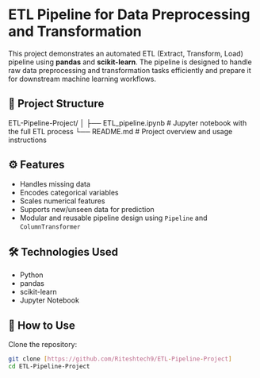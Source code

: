 # ETL Pipeline for Data Preprocessing and Transformation

This project demonstrates an automated ETL (Extract, Transform, Load) pipeline using **pandas** and **scikit-learn**. The pipeline is designed to handle raw data preprocessing and transformation tasks efficiently and prepare it for downstream machine learning workflows.

## 📁 Project Structure

ETL-Pipeline-Project/
│
├── ETL_pipeline.ipynb # Jupyter notebook with the full ETL process
└── README.md # Project overview and usage instructions


## ⚙️ Features

- Handles missing data
- Encodes categorical variables
- Scales numerical features
- Supports new/unseen data for prediction
- Modular and reusable pipeline design using `Pipeline` and `ColumnTransformer`

## 🛠️ Technologies Used

- Python
- pandas
- scikit-learn
- Jupyter Notebook

## 🚀 How to Use

 Clone the repository:

   ```bash
   git clone [https://github.com/Riteshtech9/ETL-Pipeline-Project]
   cd ETL-Pipeline-Project

